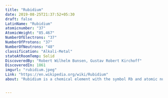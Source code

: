 ```yaml
---
title: "Rubidium"
date: 2019-08-25T21:37:52+05:30
draft: false
LatinName: "Rubidium"
atomicnumber: "37"
AtomicWeight: "85.467"
NumberOfElectrons: "37"
NumberOfProtons: "37"
NumberOfNeutrons: "48" 
classification: "Alkali-Metal"
stateAtRoomTemp: Solid
DiscoveredBy: "Robert Wilhelm Bunsen, Gustav Robert Kirchoff" 
DiscoveredIn: 1861
imgurl: "rubidium.jpeg"
Link: "https://en.wikipedia.org/wiki/Rubidium"
about: "Rubidium is a chemical element with the symbol Rb and atomic number 37. Rubidium is a very soft, silvery-white metal in the alkali metal group. Rubidium metal shares similarities to potassium metal and caesium metal in physical appearance, softness and conductivity. Rubidium cannot be stored under atmospheric oxygen, as a highly exothermic reaction will ensue, sometimes even resulting in the metal catching fire."


---
```


